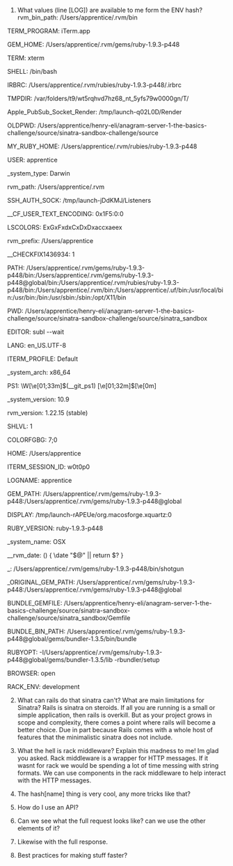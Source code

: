 1. What values (line [LOG]) are available to me form the ENV hash?
rvm_bin_path: /Users/apprentice/.rvm/bin

TERM_PROGRAM: iTerm.app

GEM_HOME: /Users/apprentice/.rvm/gems/ruby-1.9.3-p448

TERM: xterm

SHELL: /bin/bash

IRBRC: /Users/apprentice/.rvm/rubies/ruby-1.9.3-p448/.irbrc

TMPDIR: /var/folders/t9/wt5rqhvd7hz68_nt_5yfs79w0000gn/T/

Apple_PubSub_Socket_Render: /tmp/launch-q02L0D/Render

OLDPWD: /Users/apprentice/henry-eli/anagram-server-1-the-basics-challenge/source/sinatra-sandbox-challenge/source

MY_RUBY_HOME: /Users/apprentice/.rvm/rubies/ruby-1.9.3-p448

USER: apprentice

_system_type: Darwin

rvm_path: /Users/apprentice/.rvm

SSH_AUTH_SOCK: /tmp/launch-jDdKMJ/Listeners

__CF_USER_TEXT_ENCODING: 0x1F5:0:0

LSCOLORS: ExGxFxdxCxDxDxaccxaeex

rvm_prefix: /Users/apprentice

__CHECKFIX1436934: 1

PATH: /Users/apprentice/.rvm/gems/ruby-1.9.3-p448/bin:/Users/apprentice/.rvm/gems/ruby-1.9.3-p448@global/bin:/Users/apprentice/.rvm/rubies/ruby-1.9.3-p448/bin:/Users/apprentice/.rvm/bin:/Users/apprentice/.uf/bin:/usr/local/bin:/usr/bin:/bin:/usr/sbin:/sbin:/opt/X11/bin

PWD: /Users/apprentice/henry-eli/anagram-server-1-the-basics-challenge/source/sinatra-sandbox-challenge/source/sinatra_sandbox

EDITOR: subl --wait

LANG: en_US.UTF-8

ITERM_PROFILE: Default

_system_arch: x86_64

PS1: \W\[\e[01;33m\]$(__git_ps1) \[\e[01;32m\]\$\[\e[0m\]

_system_version: 10.9

rvm_version: 1.22.15 (stable)

SHLVL: 1

COLORFGBG: 7;0

HOME: /Users/apprentice

ITERM_SESSION_ID: w0t0p0

LOGNAME: apprentice

GEM_PATH: /Users/apprentice/.rvm/gems/ruby-1.9.3-p448:/Users/apprentice/.rvm/gems/ruby-1.9.3-p448@global

DISPLAY: /tmp/launch-rAPEUe/org.macosforge.xquartz:0

RUBY_VERSION: ruby-1.9.3-p448

_system_name: OSX

__rvm_date: () { \date "$@" || return $? }

_: /Users/apprentice/.rvm/gems/ruby-1.9.3-p448/bin/shotgun

_ORIGINAL_GEM_PATH: /Users/apprentice/.rvm/gems/ruby-1.9.3-p448:/Users/apprentice/.rvm/gems/ruby-1.9.3-p448@global

BUNDLE_GEMFILE: /Users/apprentice/henry-eli/anagram-server-1-the-basics-challenge/source/sinatra-sandbox-challenge/source/sinatra_sandbox/Gemfile

BUNDLE_BIN_PATH: /Users/apprentice/.rvm/gems/ruby-1.9.3-p448@global/gems/bundler-1.3.5/bin/bundle

RUBYOPT: -I/Users/apprentice/.rvm/gems/ruby-1.9.3-p448@global/gems/bundler-1.3.5/lib -rbundler/setup

BROWSER: open

RACK_ENV: development

2. What can rails do that sinatra can't?  What are main limitations for Sinatra?
Rails is sinatra on steroids.  If all you are running is a small or simple application, then rails is overkill. But as your project grows in scope and complexity, there comes a point where rails will become a better choice.  Due in part because Rails comes with a whole host of features that the minimalistic sinatra does not include.

3. What the hell is rack middleware? Explain this madness to me!
Im glad you asked. Rack middleware is a wrapper for HTTP messages. If it wasnt for rack we would be spending a lot of time messing with string formats. We can use components in the rack middleware to help interact with the HTTP messages.

4. The hash[name] thing is very cool, any more tricks like that?

5. How do I use an API?

6. Can we see what the full request looks like? can we use the other elements of it?

7. Likewise with the full response.

8. Best practices for making stuff faster?

